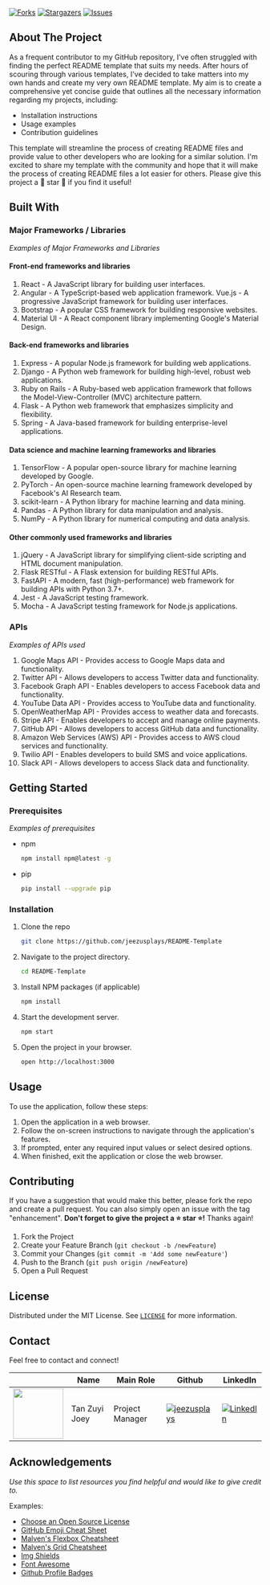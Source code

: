 [![Forks][forks-shield]][forks-url]
[![Stargazers][stars-shield]][stars-url]
[![Issues][issues-shield]][issues-url]

## About The Project
As a frequent contributor to my GitHub repository, I've often struggled with finding the perfect README template that suits my needs. After hours of scouring through various templates, I've decided to take matters into my own hands and create my very own README template. My aim is to create a comprehensive yet concise guide that outlines all the necessary information regarding my projects, including: 
* Installation instructions
* Usage examples
* Contribution guidelines 

This template will streamline the process of creating README files and provide value to other developers who are looking for a similar solution. I'm excited to share my template with the community and hope that it will make the process of creating README files a lot easier for others. Please give this project a :star2: star :star2: if you find it useful!

## Built With
### Major Frameworks / Libraries 
_Examples of Major Frameworks and Libraries_

#### Front-end frameworks and libraries
1. React - A JavaScript library for building user interfaces.
2. Angular - A TypeScript-based web application framework.
Vue.js - A progressive JavaScript framework for building user interfaces.
3. Bootstrap - A popular CSS framework for building responsive websites.
4. Material UI - A React component library implementing Google's Material Design.

#### Back-end frameworks and libraries
1. Express - A popular Node.js framework for building web applications.
2. Django - A Python web framework for building high-level, robust web applications.
3. Ruby on Rails - A Ruby-based web application framework that follows the Model-View-Controller (MVC) architecture pattern.
4. Flask - A Python web framework that emphasizes simplicity and flexibility.
5. Spring - A Java-based framework for building enterprise-level applications.

#### Data science and machine learning frameworks and libraries
1. TensorFlow - A popular open-source library for machine learning developed by Google.
2. PyTorch - An open-source machine learning framework developed by Facebook's AI Research team.
3. scikit-learn - A Python library for machine learning and data mining.
4. Pandas - A Python library for data manipulation and analysis.
5. NumPy - A Python library for numerical computing and data analysis.

#### Other commonly used frameworks and libraries
1. jQuery - A JavaScript library for simplifying client-side scripting and HTML document manipulation.
2. Flask RESTful - A Flask extension for building RESTful APIs.
3. FastAPI - A modern, fast (high-performance) web framework for building APIs with Python 3.7+.
4. Jest - A JavaScript testing framework.
5. Mocha - A JavaScript testing framework for Node.js applications.

### APIs 
_Examples of APIs used_
1. Google Maps API - Provides access to Google Maps data and functionality.
2. Twitter API - Allows developers to access Twitter data and functionality.
3. Facebook Graph API - Enables developers to access Facebook data and functionality.
4. YouTube Data API - Provides access to YouTube data and functionality.
5. OpenWeatherMap API - Provides access to weather data and forecasts.
6. Stripe API - Enables developers to accept and manage online payments.
7. GitHub API - Allows developers to access GitHub data and functionality.
8. Amazon Web Services (AWS) API - Provides access to AWS cloud services and functionality.
9. Twilio API - Enables developers to build SMS and voice applications.
10. Slack API - Allows developers to access Slack data and functionality.

## Getting Started
### Prerequisites
_Examples of prerequisites_
* npm
  ```sh
  npm install npm@latest -g
  ```
* pip
  ```sh
  pip install --upgrade pip
  ```

### Installation
1. Clone the repo
   ```sh
   git clone https://github.com/jeezusplays/README-Template
    ```
2. Navigate to the project directory.
    ```sh
    cd README-Template
    ```
3. Install NPM packages (if applicable)
   ```sh
   npm install
   ```
3. Start the development server.
    ```sh
    npm start
    ```
4. Open the project in your browser.
    ```sh
    open http://localhost:3000
    ```

## Usage
To use the application, follow these steps:
1. Open the application in a web browser.
2. Follow the on-screen instructions to navigate through the application's features.
3. If prompted, enter any required input values or select desired options.
4. When finished, exit the application or close the web browser.

## Contributing
If you have a suggestion that would make this better, please fork the repo and create a pull request. You can also simply open an issue with the tag "enhancement".
**Don't forget to give the project a :star: star :star:!** Thanks again!

1. Fork the Project
2. Create your Feature Branch (`git checkout -b /newFeature`)
3. Commit your Changes (`git commit -m 'Add some newFeature'`)
4. Push to the Branch (`git push origin /newFeature`)
5. Open a Pull Request

## License
Distributed under the MIT License. See [`LICENSE`](https://github.com/jeezusplays/README-Template/blob/main/LICENSE) for more information.

## Contact
Feel free to contact and connect!

|| Name | Main Role | Github | LinkedIn |
|-----------| ----------- | ----------- | ----------- | ----------- |
|<img src="https://avatars.githubusercontent.com/u/68149788?v=4" width="100"></img>|Tan Zuyi Joey|Project Manager|[![jeezusplays](https://img.shields.io/badge/GitHub-181717.svg?style=for-the-badge&logo=GitHub&logoColor=white)](https://github.com/jeezusplays)|[![LinkedIn](https://img.shields.io/badge/LinkedIn-0A66C2.svg?style=for-the-badge&logo=LinkedIn&logoColor=white)](https://linkedin.com/in/joey-tan-zuyi)|

## Acknowledgements
_Use this space to list resources you find helpful and would like to give credit to._

Examples:
* [Choose an Open Source License](https://choosealicense.com)
* [GitHub Emoji Cheat Sheet](https://www.webpagefx.com/tools/emoji-cheat-sheet)
* [Malven's Flexbox Cheatsheet](https://flexbox.malven.co/)
* [Malven's Grid Cheatsheet](https://grid.malven.co/)
* [Img Shields](https://shields.io)
* [Font Awesome](https://fontawesome.com)
* [Github Profile Badges](https://home.aveek.io/GitHub-Profile-Badges/)


[forks-shield]: https://img.shields.io/github/forks/jeezusplays/README-Template.svg?style=for-the-badge
[forks-url]: https://github.com/jeezusplays/README-Template/network/members
[stars-shield]: https://img.shields.io/github/stars/jeezusplays/README-Template.svg?style=for-the-badge
[stars-url]: https://github.com/jeezusplays/README-Template/stargazers
[issues-shield]: https://img.shields.io/github/issues/jeezusplays/README-Template.svg?style=for-the-badge
[issues-url]: https://github.com/jeezusplays/README-Template/issues

